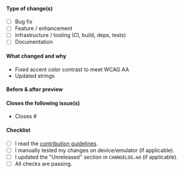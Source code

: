 <!-- Thank you for improving Fossify. Please consider filling out the details -->

#### Type of change(s)
- [ ] Bug fix
- [ ] Feature / enhancement
- [ ] Infrastructure / tooling (CI, build, deps, tests)
- [ ] Documentation

#### What changed and why
<!-- Briefly explain the rationale. The following is an example -->
- Fixed accent color contrast to meet WCAG AA
- Updated strings

#### Before & after preview
<!-- For changes affecting UI, consider attaching screenshots or a video. Delete this section otherwise. -->

#### Closes the following issue(s)
<!-- Prefix issues with "Closes" so that GitHub closes them when the PR is merged (note that each "Closes #" should be in its own item). -->
- Closes #

#### Checklist
- [ ] I read the [contribution guidelines](../blob/HEAD/CONTRIBUTING.md).
- [ ] I manually tested my changes on device/emulator (if applicable).
- [ ] I updated the "Unreleased" section in `CHANGELOG.md` (if applicable).
- [ ] All checks are passing.

<!-- NOTE: Keep CHANGELOG.md updates clear and concise, they are visible to *all* users. -->

